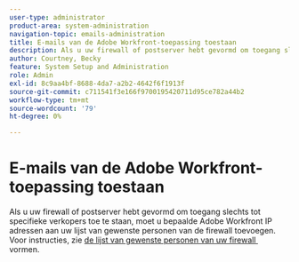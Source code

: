 ```yaml
---
user-type: administrator
product-area: system-administration
navigation-topic: emails-administration
title: E-mails van de Adobe Workfront-toepassing toestaan
description: Als u uw firewall of postserver hebt gevormd om toegang slechts tot specifieke verkopers toe te staan, moet u bepaalde Adobe Workfront IP adressen aan uw lijst van gewenste personen van de firewall toevoegen.
author: Courtney, Becky
feature: System Setup and Administration
role: Admin
exl-id: 8c9aa4bf-8688-4da7-a2b2-4642f6f1913f
source-git-commit: c711541f3e166f9700195420711d95ce782a44b2
workflow-type: tm+mt
source-wordcount: '79'
ht-degree: 0%

---
```


# E-mails van de Adobe Workfront-toepassing toestaan

Als u uw firewall of postserver hebt gevormd om toegang slechts tot specifieke verkopers toe te staan, moet u bepaalde Adobe Workfront IP adressen aan uw lijst van gewenste personen van de firewall toevoegen. Voor instructies, zie [&#x200B; de lijst van gewenste personen van uw firewall &#x200B;](../../../administration-and-setup/get-started-wf-administration/configure-your-firewall.md) vormen.
